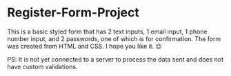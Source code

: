 # Register-Form-Project


This is a basic styled form that has 2 text inputs, 1 email input, 1 phone number input, and 2 passwords, one of which is for confirmation.
The form was created from HTML and CSS.
I hope you like it. 😉

PS: It is not yet connected to a server to process the data sent and does not have custom validations.